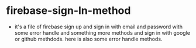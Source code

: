 # firebase-sign-In-method

- it's a file of firebase sign up and sign in with email and password with some error handle and something more methods and sign in with google or github methdods. here is also some error handle methods. 
